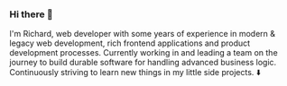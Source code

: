 ### Hi there 💫

I'm Richard, web developer with some years of experience in modern & legacy web development, rich frontend applications and product development processes.
Currently working in and leading a team on the journey to build durable software for handling advanced business logic. Continuously striving to learn new things in my little side projects. ⬇️
